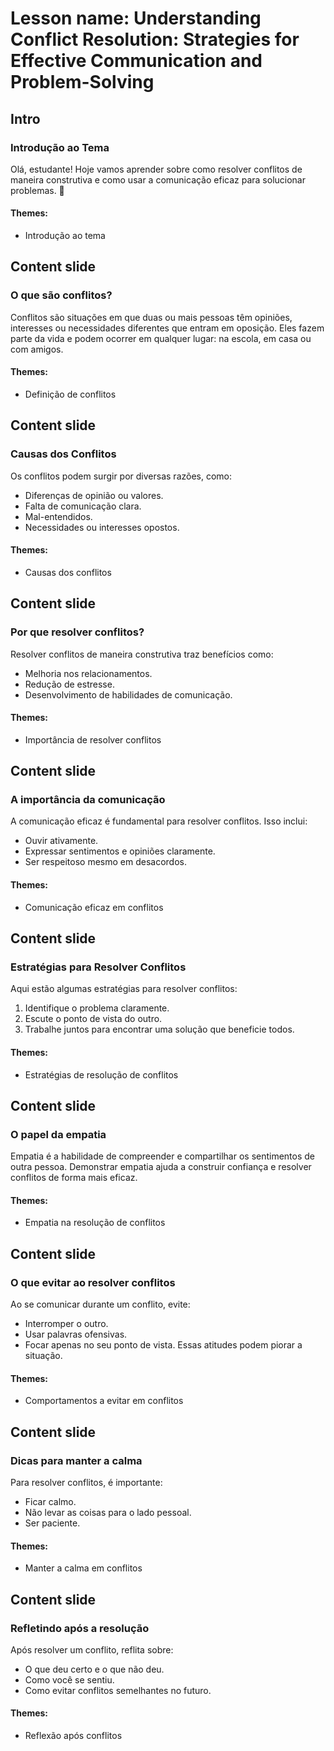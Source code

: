 # Lesson name: Understanding Conflict Resolution: Strategies for Effective Communication and Problem-Solving

## Intro

### Introdução ao Tema

Olá, estudante! Hoje vamos aprender sobre como resolver conflitos de maneira construtiva e como usar a comunicação eficaz para solucionar problemas. 🌟

#### **Themes:**
- Introdução ao tema

## Content slide

### O que são conflitos?

Conflitos são situações em que duas ou mais pessoas têm opiniões, interesses ou necessidades diferentes que entram em oposição. Eles fazem parte da vida e podem ocorrer em qualquer lugar: na escola, em casa ou com amigos.

#### **Themes:**
- Definição de conflitos

## Content slide

### Causas dos Conflitos

Os conflitos podem surgir por diversas razões, como:
- Diferenças de opinião ou valores.
- Falta de comunicação clara.
- Mal-entendidos.
- Necessidades ou interesses opostos.

#### **Themes:**
- Causas dos conflitos

## Content slide

### Por que resolver conflitos?

Resolver conflitos de maneira construtiva traz benefícios como:
- Melhoria nos relacionamentos.
- Redução de estresse.
- Desenvolvimento de habilidades de comunicação.

#### **Themes:**
- Importância de resolver conflitos

## Content slide

### A importância da comunicação

A comunicação eficaz é fundamental para resolver conflitos. Isso inclui:
- Ouvir ativamente.
- Expressar sentimentos e opiniões claramente.
- Ser respeitoso mesmo em desacordos.

#### **Themes:**
- Comunicação eficaz em conflitos

## Content slide

### Estratégias para Resolver Conflitos

Aqui estão algumas estratégias para resolver conflitos:
1. Identifique o problema claramente.
2. Escute o ponto de vista do outro.
3. Trabalhe juntos para encontrar uma solução que beneficie todos.

#### **Themes:**
- Estratégias de resolução de conflitos

## Content slide

### O papel da empatia

Empatia é a habilidade de compreender e compartilhar os sentimentos de outra pessoa. Demonstrar empatia ajuda a construir confiança e resolver conflitos de forma mais eficaz.

#### **Themes:**
- Empatia na resolução de conflitos

## Content slide

### O que evitar ao resolver conflitos

Ao se comunicar durante um conflito, evite:
- Interromper o outro.
- Usar palavras ofensivas.
- Focar apenas no seu ponto de vista.
Essas atitudes podem piorar a situação.

#### **Themes:**
- Comportamentos a evitar em conflitos

## Content slide

### Dicas para manter a calma

Para resolver conflitos, é importante:
- Ficar calmo.
- Não levar as coisas para o lado pessoal.
- Ser paciente.

#### **Themes:**
- Manter a calma em conflitos

## Content slide

### Refletindo após a resolução

Após resolver um conflito, reflita sobre:
- O que deu certo e o que não deu.
- Como você se sentiu.
- Como evitar conflitos semelhantes no futuro.

#### **Themes:**
- Reflexão após conflitos
